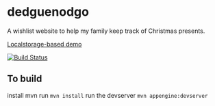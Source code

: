 dedguenodgo
===========

A wishlist website to help my family keep track of Christmas presents.

[Localstorage-based demo](http://oadam.github.com/dedguenodgo/index.html?demo=1)

[![Build Status](https://drone.io/github.com/oadam/dedguenodgo/status.png)](https://drone.io/github.com/oadam/dedguenodgo/latest)

To build
--------
install mvn
run `mvn install`
run the devserver `mvn appengine:devserver`
